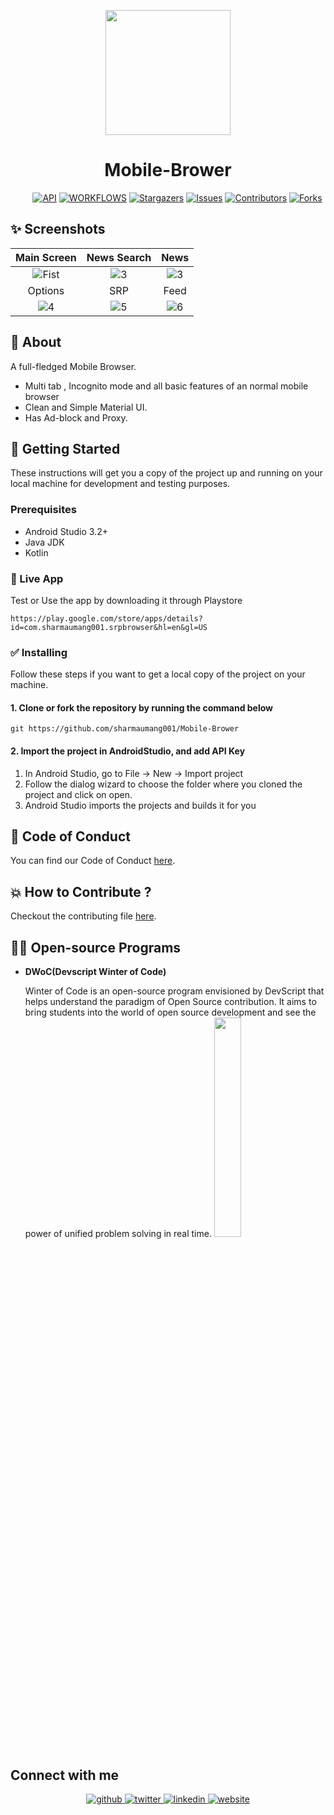 <p align="center">
    <a>
    <img src="ic_launcher-playstore-removebg-preview.webp" width="200" height="200"/>
    </a>
    <h1 align="center">Mobile-Brower</h1>
</p>

    
&nbsp;&nbsp;&nbsp;&nbsp;&nbsp;&nbsp;&nbsp;&nbsp;
[![API](https://img.shields.io/badge/API-21%2B-yellow?style=for-the-badge)](https://android-arsenal.com/api?level=21)
[![WORKFLOWS](https://img.shields.io/badge/Android%20CI-passing-green?style=for-the-badge)](https://github.com/sharmaumang001/Mobile-Brower/actions)
[![Stargazers](https://img.shields.io/github/stars/sharmaumang001/Mobile-Brower?style=for-the-badge)](https://github.com/sharmaumang001/Mobile-Brower/stargazers)
[![Issues](https://img.shields.io/github/issues/sharmaumang001/Mobile-Brower?style=for-the-badge)](https://github.com/sharmaumang001/Mobile-Brower/issues)
[![Contributors](https://img.shields.io/github/contributors/sharmaumang001/Mobile-Brower?style=for-the-badge)](https://img.shields.io/github/contributors/sharmaumang001/Mobile-Brower)
[![Forks](https://img.shields.io/github/forks/sharmaumang001/Mobile-Brower?style=for-the-badge)](https://github.com/sharmaumang001/Mobile-Brower/network/members)

## ✨ Screenshots

| Main Screen | News Search |  News |
|:-:|:-:|:-:|
| ![Fist](media/img3.png?raw=true) | ![3](media/img2.png?raw=true) | ![3](media/img1.png?raw=true) |
| Options |  SRP |  Feed |
| ![4](media/img4.png?raw=true) | ![5](media/img5.png?raw=true) | ![6](media/img2.png?raw=true) |

## 🌟 About
A full-fledged Mobile Browser.
- Multi tab , Incognito mode and all basic features of an normal mobile browser
- Clean and Simple Material UI.
- Has Ad-block and Proxy.

## 🚀 Getting Started
These instructions will get you a copy of the project up and running on your local machine for development and testing purposes.

### Prerequisites
*   Android Studio 3.2+
*   Java JDK
*   Kotlin

### 📱 Live App 
Test or Use the app by downloading it through Playstore
```
https://play.google.com/store/apps/details?id=com.sharmaumang001.srpbrowser&hl=en&gl=US
```
### ✅ Installing
Follow these steps if you want to get a local copy of the project on your machine.

#### 1. Clone or fork the repository by running the command below	
```
git https://github.com/sharmaumang001/Mobile-Brower
```

#### 2. Import the project in AndroidStudio, and add API Key
1.  In Android Studio, go to File -> New -> Import project
2.  Follow the dialog wizard to choose the folder where you cloned the project and click on open.
3.  Android Studio imports the projects and builds it for you

## 🧐 Code of Conduct
You can find our Code of Conduct [here](https://github.com/sharmaumang001/Mobile-Brower/blob/master/CODE_OF_CONDUCT.md).

## 💥 How to Contribute ?
Checkout the contributing file [here](https://github.com/sharmaumang001/Mobile-Brower/blob/master/CONTRIBUTING.md).

## 👨‍💻 Open-source Programs

- <strong>DWoC(Devscript Winter of Code)</strong>

    Winter of Code is an open-source program envisioned by DevScript that helps understand the paradigm of Open Source contribution. It aims to bring students into the world of open source development and see the power of unified problem solving in real time.
    <img src="https://devscript.tech/woc/img/WOC-logo.png" width="30%">



<!---
## 📃 Libraries used
- [Kotlin](https://kotlinlang.org/) - First class and official programming language for Android development.
- [Coroutines](https://kotlinlang.org/docs/reference/coroutines-overview.html) - For asynchronous and more..
- [Flow](https://kotlin.github.io/kotlinx.coroutines/kotlinx-coroutines-core/kotlinx.coroutines.flow/-flow/) - A cold asynchronous data stream that sequentially emits values and completes normally or with an exception.
- [Hilt](https://developer.android.com/training/dependency-injection/hilt-android) - Jetpack Dependency Injection Framework
- [Android Architecture Components](https://developer.android.com/topic/libraries/architecture) - Collection of libraries that help you design robust, testable, and maintainable apps.
  - [LiveData](https://developer.android.com/topic/libraries/architecture/livedata) - Data objects that notify views when the underlying database changes.
  - [ViewModel](https://developer.android.com/topic/libraries/architecture/viewmodel) - Stores UI-related data that isn't destroyed on UI changes. 
  - [ViewBinding](https://developer.android.com/topic/libraries/view-binding) - Generates a binding class for each XML layout file present in that module and allows you to more easily write code that interacts with views.
  - [Room](https://developer.android.com/topic/libraries/architecture/room) - SQLite object mapping library.
  - [WorkManager](https://developer.android.com/topic/libraries/architecture/workmanager) - WorkManager is an API that makes it easy to schedule deferrable, asynchronous tasks that are expected to run even if the app exits or the device restarts.
- [Dagger 2](https://dagger.dev/) - Dependency Injection Framework
- [Retrofit](https://square.github.io/retrofit/) - A type-safe HTTP client for Android and Java.
- [Coil-kt](https://coil-kt.github.io/coil/) - An image loading library for Android backed by Kotlin Coroutines.
- [Material Components for Android](https://github.com/material-components/material-components-android) - Modular and customizable Material Design UI components for Android
--->


## Connect with me  

<div align="center">
<a href="https://github.com/sharmaumang001" target="_blank">
<img src=https://img.shields.io/badge/github-%2324292e.svg?&style=for-the-badge&logo=github&logoColor=white alt=github style="margin-bottom: 5px;" />
</a>
<a href="https://twitter.com/WahiLadka" target="_blank">
<img src=https://img.shields.io/badge/twitter-%2300acee.svg?&style=for-the-badge&logo=twitter&logoColor=white alt=twitter style="margin-bottom: 5px;" />
</a>
<a href="https://www.linkedin.com/in/0729" target="_blank">
<img src=https://img.shields.io/badge/linkedin-%231E77B5.svg?&style=for-the-badge&logo=linkedin&logoColor=white alt=linkedin style="margin-bottom: 5px;" />
</a> 
<a href="https://sharmaumang001.github.io/" target="_blank">
<img src=https://img.shields.io/badge/-WEBSITE-brightgreen?&style=for-the-badge alt=website style="margin-bottom: 5px;" />
</a> 
</div> 
    
